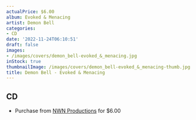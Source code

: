 ```yaml
---
actualPrice: $6.00
album: Evoked & Menacing
artist: Demon Bell
categories:
- CD
date: '2022-11-24T06:10:51'
draft: false
images:
- /images/covers/demon_bell-evoked_&_menacing.jpg
inStock: true
thumbnailImage: /images/covers/demon_bell-evoked_&_menacing-thumb.jpg
title: Demon Bell - Evoked & Menacing
---
```


## CD
* Purchase from [NWN Productions](http://shop.nwnprod.com/index.php?route=product/product&path=93&product_id=13722&sort=pd.name&order=ASC) for $6.00
